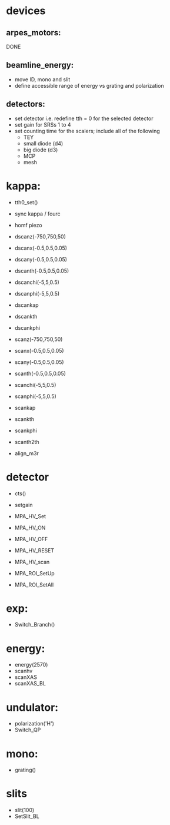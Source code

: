 
# devices

## arpes_motors:
DONE

## beamline_energy:
- move ID, mono and slit 
- define accessible range of energy vs grating and polarization

## detectors:
- set detector i.e. redefine tth = 0 for the selected detector 
- set gain for SRSs 1 to 4
- set counting time for the scalers; include all of the following
    - TEY  
    - small diode (d4)
    - big diode (d3)
    - MCP
    - mesh







# kappa:
- tth0_set()
- sync kappa / fourc
- homf piezo


- dscanz(-750,750,50)
- dscanx(-0.5,0.5,0.05)  
- dscany(-0.5,0.5,0.05)  
- dscanth(-0.5,0.5,0.05) 
- dscanchi(-5,5,0.5)
- dscanphi(-5,5,0.5)
- dscankap
- dscankth
- dscankphi

- scanz(-750,750,50)
- scanx(-0.5,0.5,0.05)  
- scany(-0.5,0.5,0.05)  
- scanth(-0.5,0.5,0.05) 
- scanchi(-5,5,0.5)
- scanphi(-5,5,0.5)
- scankap
- scankth
- scankphi
- scanth2th

- align_m3r




# detector
- cts()
- setgain

- MPA_HV_Set
- MPA_HV_ON
- MPA_HV_OFF
- MPA_HV_RESET
- MPA_HV_scan
- MPA_ROI_SetUp
- MPA_ROI_SetAll

# exp:
- Switch_Branch()

# energy:
- energy(2570)
- scanhv
- scanXAS
- scanXAS_BL


# undulator:
- polarization('H')
- Switch_QP


# mono:
- grating()

# slits
- slit(100)
- SetSlit_BL
